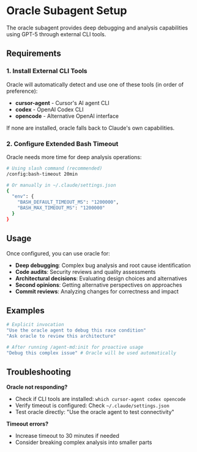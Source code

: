 # Oracle Subagent Setup

The oracle subagent provides deep debugging and analysis capabilities using GPT-5 through external CLI tools.

## Requirements

### 1. Install External CLI Tools

Oracle will automatically detect and use one of these tools (in order of preference):

- **cursor-agent** - Cursor's AI agent CLI
- **codex** - OpenAI Codex CLI  
- **opencode** - Alternative OpenAI interface

If none are installed, oracle falls back to Claude's own capabilities.

### 2. Configure Extended Bash Timeout

Oracle needs more time for deep analysis operations:

```bash
# Using slash command (recommended)
/config:bash-timeout 20min

# Or manually in ~/.claude/settings.json
{
  "env": {
    "BASH_DEFAULT_TIMEOUT_MS": "1200000",
    "BASH_MAX_TIMEOUT_MS": "1200000"
  }
}
```

## Usage

Once configured, you can use oracle for:

- **Deep debugging**: Complex bug analysis and root cause identification
- **Code audits**: Security reviews and quality assessments
- **Architectural decisions**: Evaluating design choices and alternatives
- **Second opinions**: Getting alternative perspectives on approaches
- **Commit reviews**: Analyzing changes for correctness and impact

## Examples

```bash
# Explicit invocation
"Use the oracle agent to debug this race condition"
"Ask oracle to review this architecture"

# After running /agent-md:init for proactive usage
"Debug this complex issue" # Oracle will be used automatically
```

## Troubleshooting

**Oracle not responding?**
- Check if CLI tools are installed: `which cursor-agent codex opencode`
- Verify timeout is configured: Check `~/.claude/settings.json`
- Test oracle directly: "Use the oracle agent to test connectivity"

**Timeout errors?**
- Increase timeout to 30 minutes if needed
- Consider breaking complex analysis into smaller parts